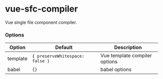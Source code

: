 # vue-sfc-compiler
Vue single file component compiler.

### Options

| Option | Default | Description |
|---|---|---|
| template | `{ preserveWhitespace: false }` | Vue template compiler options |
| babel | `{}` | babel options |
